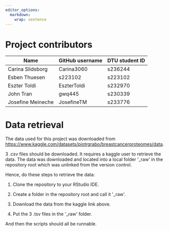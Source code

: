 ```yaml
---
editor_options: 
  markdown: 
    wrap: sentence
---
```


# Project contributors

| Name              | GitHub username | DTU student ID |
|-------------------|-----------------|----------------|
| Carina Slidsborg  | Carina3060      | s236244        |
| Esben Thuesen     | s223102         | s223102        |
| Eszter Toldi      | EszterToldi     | s232970        |
| John Tran         | gwq445          | s230339        |
| Josefine Meineche | JosefineTM      | s233776        |


# Data retrieval

The data used for this project was downloaded from <https://www.kaggle.com/datasets/piotrgrabo/breastcancerproteomes/data>.

3 .csv files should be downloaded.
It requires a kaggle user to retrieve the data.
The data was downloaded and located into a local folder '\_raw' in the repository root which was unlinked from the version control.

Hence, do these steps to retrieve the data:

1.  Clone the repository to your RStudio IDE.

2.  Create a folder in the repository root and call it '\_raw'.

3.  Download the data from the kaggle link above.

4.  Put the 3 .tsv files in the '\_raw' folder.

And then the scripts should all be runnable.
